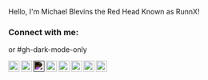 Hello, I'm Michael Blevins the Red Head Known as RunnX!

### Connect with me:

  or #gh-dark-mode-only
  
[<img align="left" alt="runnx.com" width="22px" src="https://www.runnx.com/img/logo.png#gh-dark-mode-only" /><img align="left" alt="runnx.com" width="22px" src="https://www.runnx.com/img/logodark.png#gh-light-mode-only" />][website]
[<img align="left" alt="RunnX | YouTube" width="22px" src="https://cdn.jsdelivr.net/npm/simple-icons@v3/icons/youtube.svg#gh-light-mode-only" style="filter: invert(1)" />][youtube]
[<img align="left" alt="RunnX | YouTube" width="22px" src="https://cdn.jsdelivr.net/npm/simple-icons@v3/icons/youtube.svg#gh-dark-mode-only" style="filter: invert(0)" />][youtube]
[<img align="left" alt="RunnX | Twitter" width="22px" src="https://cdn.jsdelivr.net/npm/simple-icons@v3/icons/twitter.svg#gh-light-mode-only" />][twitter]
[<img align="left" alt="RunnX | LinkedIn" width="22px" src="https://cdn.jsdelivr.net/npm/simple-icons@v3/icons/linkedin.svg#gh-light-mode-only" />][linkedin]
[<img align="left" alt="RunnX | Facebook" width="22px" src="https://cdn.jsdelivr.net/npm/simple-icons@v3/icons/facebook.svg#gh-light-mode-only" />][facebook]
[<img align="left" alt="RunnX | Instagram" width="22px" src="https://cdn.jsdelivr.net/npm/simple-icons@v3/icons/instagram.svg#gh-light-mode-only" />][instagram]

<br />


[website]: https://runnx.com
[youtube]: https://youtube.com/runnx
[twitter]: https://twitter.com/runnx
[linkedin]: https://linkedin.com/in/runnx
[facebook]: https://facebook.com/theredheadknownasrunnx
[instagram]: https://instagram.com/mrbrunnx
[quickhitsplaylist]:  https://www.youtube.com/playlist?list=PLLiDx9rLkZYMo9RU1TzsqusxDjLxqsUPM
[azuredevopsplaylist]: https://www.youtube.com/playlist?list=PLLiDx9rLkZYM46jBPjb1MUKzoujitvLF1
[reducingfrictionplaylist]: https://www.youtube.com/playlist?list=PLLiDx9rLkZYOxVWaJR7r1SuaeqGAPh8sC